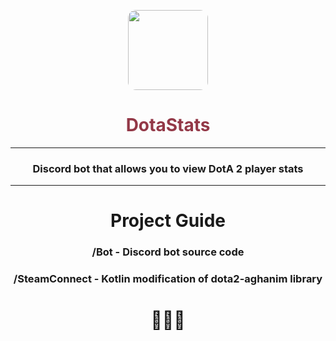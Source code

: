 <p align="center">
    <img src="https://cdn.cloudflare.steamstatic.com/apps/dota2/images/dota_react/abilities/silencer_last_word.png" width="128" height="128" style="border-radius: 10%" align="center">
    <h1 align="center" style="color: #933847">DotaStats</h1>
</p>
<hr>
<h3 align="center">Discord bot that allows you to view DotA 2 player stats</h3>

<hr>

<h1 align="center">Project Guide</h1>
<h3 align="center">/Bot - Discord bot source code</h2>
<h3 align="center">/SteamConnect - Kotlin modification of dota2-aghanim library</h2>

<h1 align="center">🍄🍄🍄</h1>
